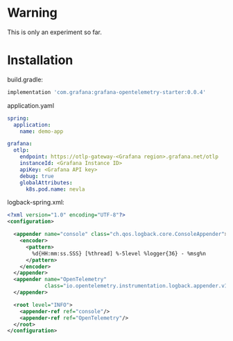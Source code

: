 # Warning
This is only an experiment so far.

# Installation

build.gradle:
```groovy
implementation 'com.grafana:grafana-opentelemetry-starter:0.0.4'
```

application.yaml

```yaml
spring:
  application:
    name: demo-app

grafana:
  otlp:
    endpoint: https://otlp-gateway-<Grafana region>.grafana.net/otlp
    instanceId: <Grafana Instance ID>
    apiKey: <Grafana API key>
    debug: true
    globalAttributes:
      k8s.pod.name: nevla
```

logback-spring.xml:

```xml
<?xml version="1.0" encoding="UTF-8"?>
<configuration>

  <appender name="console" class="ch.qos.logback.core.ConsoleAppender">
    <encoder>
      <pattern>
        %d{HH:mm:ss.SSS} [%thread] %-5level %logger{36} - %msg%n
      </pattern>
    </encoder>
  </appender>
  <appender name="OpenTelemetry"
            class="io.opentelemetry.instrumentation.logback.appender.v1_0.OpenTelemetryAppender">
  </appender>

  <root level="INFO">
    <appender-ref ref="console"/>
    <appender-ref ref="OpenTelemetry"/>
  </root>
</configuration>
```
